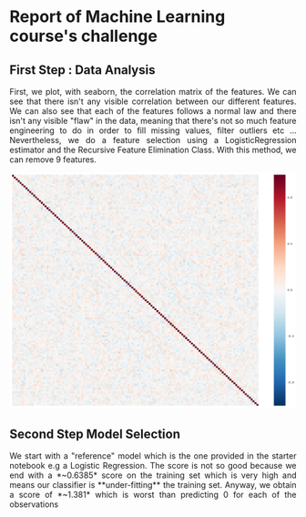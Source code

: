 # Report of Machine Learning course's challenge

## First Step : Data Analysis
<p align="justify">
First, we plot, with seaborn, the correlation matrix of the features. We can see that there isn't any visible correlation between our different features.
We can also see that each of the features follows a normal law and there isn't any visible "flaw" in the data, meaning that there's not so much feature engineering to do in order to fill missing values, filter outliers etc ...
Nevertheless, we do a feature selection using a LogisticRegression estimator and the Recursive Feature Elimination Class.
With this method, we can remove 9 features. 
</p>
<img src="challenge/corr.png" alt="Correlation matrix of the variables">

## Second Step Model Selection
<p align="justify">
We start with a "reference" model which is the one provided in the starter notebook e.g a Logistic Regression.
The score is not so good because we end with a *~0.6385* score on the training set which is very high and means our classifier is **under-fitting** the training set.
Anyway, we obtain a score of *~1.381* which is worst than predicting 0 for each of the observations  
